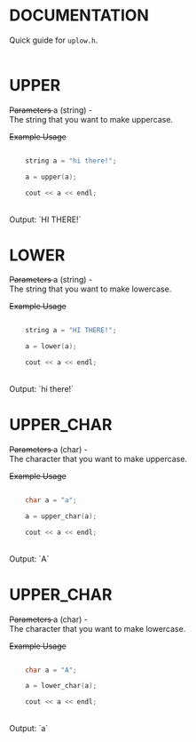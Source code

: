 # DOCUMENTATION <h><h/>

Quick guide for `uplow.h`. <br> <br>

# UPPER <h><h/>

<s> Parameters </s>
    a (string) - <br>
    The string that you want to make uppercase.

<s> Example Usage </s>

```cpp

    string a = "hi there!";

    a = upper(a);

    cout << a << endl;
```
<br>
Output: `HI THERE!`

# LOWER <h><h/>

<s> Parameters </s>
    a (string) - <br>
    The string that you want to make lowercase.

<s> Example Usage </s>

```cpp

    string a = "HI THERE!";

    a = lower(a);

    cout << a << endl;
```
<br>
Output: `hi there!`

# UPPER_CHAR <h><h/>

<s> Parameters </s>
    a (char) - <br>
    The character that you want to make uppercase.

<s> Example Usage </s>

```cpp

    char a = "a";

    a = upper_char(a);

    cout << a << endl;
```
<br>
Output: `A`

# UPPER_CHAR <h><h/>

<s> Parameters </s>
    a (char) - <br>
    The character that you want to make lowercase.

<s> Example Usage </s>

```cpp

    char a = "A";

    a = lower_char(a);

    cout << a << endl;
```
<br>
Output: `a`